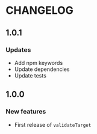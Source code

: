 # CHANGELOG

## 1.0.1

### Updates

* Add npm keywords
* Update dependencies
* Update tests

## 1.0.0

### New features

* First release of `validateTarget`
